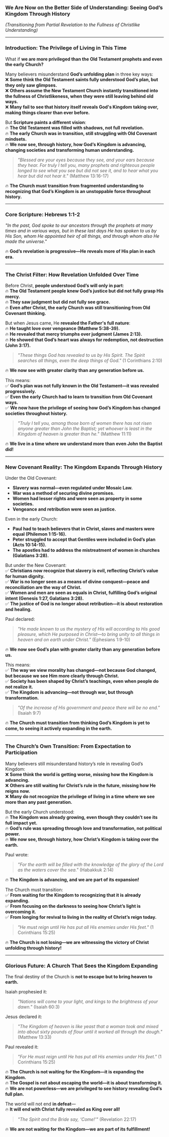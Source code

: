 ### **We Are Now on the Better Side of Understanding: Seeing God’s Kingdom Through History**

_(Transitioning from Partial Revelation to the Fullness of Christlike Understanding)_

---

### **Introduction: The Privilege of Living in This Time**

What if **we are more privileged than the Old Testament prophets and even the early Church?**

Many believers misunderstand **God’s unfolding plan** in three key ways:  
❌ **Some think the Old Testament saints fully understood God’s plan, but they only saw glimpses.**  
❌ **Others assume the New Testament Church instantly transitioned into the fullness of Christlikeness, when they were still leaving behind old ways.**  
❌ **Many fail to see that history itself reveals God's Kingdom taking over, making things clearer than ever before.**

But **Scripture paints a different vision**:  
🔥 **The Old Testament was filled with shadows, not full revelation.**  
🔥 **The early Church was in transition, still struggling with Old Covenant mindsets.**  
🔥 **We now see, through history, how God’s Kingdom is advancing, changing societies and transforming human understanding.**

> _"Blessed are your eyes because they see, and your ears because they hear. For truly I tell you, many prophets and righteous people longed to see what you see but did not see it, and to hear what you hear but did not hear it."_ (Matthew 13:16-17)

🔥 **The Church must transition from fragmented understanding to recognizing that God’s Kingdom is an unstoppable force throughout history.**

---

### **Core Scripture: Hebrews 1:1-2**

_"In the past, God spoke to our ancestors through the prophets at many times and in various ways, but in these last days He has spoken to us by His Son, whom He appointed heir of all things, and through whom also He made the universe."_

🔥 **God’s revelation is progressive—He reveals more of His plan in each era.**

---

### **The Christ Filter: How Revelation Unfolded Over Time**

Before Christ, **people understood God’s will only in part**:  
🔥 **The Old Testament people knew God’s justice but did not fully grasp His mercy.**  
🔥 **They saw judgment but did not fully see grace.**  
🔥 **Even after Christ, the early Church was still transitioning from Old Covenant thinking.**

But when Jesus came, He **revealed the Father's full nature**:  
🔥 **He taught love over vengeance (Matthew 5:38-39).**  
🔥 **He revealed that mercy triumphs over judgment (James 2:13).**  
🔥 **He showed that God’s heart was always for redemption, not destruction (John 3:17).**

> _"These things God has revealed to us by His Spirit. The Spirit searches all things, even the deep things of God."_ (1 Corinthians 2:10)

🔥 **We now see with greater clarity than any generation before us.**

This means:  
✅ **God’s plan was not fully known in the Old Testament—it was revealed progressively.**  
✅ **Even the early Church had to learn to transition from Old Covenant ways.**  
✅ **We now have the privilege of seeing how God’s Kingdom has changed societies throughout history.**

> _"Truly I tell you, among those born of women there has not risen anyone greater than John the Baptist; yet whoever is least in the Kingdom of heaven is greater than he."_ (Matthew 11:11)

🔥 **We live in a time where we understand more than even John the Baptist did!**

---

### **New Covenant Reality: The Kingdom Expands Through History**

Under the Old Covenant:

- **Slavery was normal—even regulated under Mosaic Law.**
- **War was a method of securing divine promises.**
- **Women had lesser rights and were seen as property in some societies.**
- **Vengeance and retribution were seen as justice.**

Even in the early Church:

- **Paul had to teach believers that in Christ, slaves and masters were equal (Philemon 1:15-16).**
- **Peter struggled to accept that Gentiles were included in God’s plan (Acts 10:14-15).**
- **The apostles had to address the mistreatment of women in churches (Galatians 3:28).**

But under the New Covenant:  
✅ **Christians now recognize that slavery is evil, reflecting Christ’s value for human dignity.**  
✅ **War is no longer seen as a means of divine conquest—peace and reconciliation are the way of Christ.**  
✅ **Women and men are seen as equals in Christ, fulfilling God’s original intent (Genesis 1:27, Galatians 3:28).**  
✅ **The justice of God is no longer about retribution—it is about restoration and healing.**

Paul declared:

> _"He made known to us the mystery of His will according to His good pleasure, which He purposed in Christ—to bring unity to all things in heaven and on earth under Christ."_ (Ephesians 1:9-10)

🔥 **We now see God’s plan with greater clarity than any generation before us.**

This means:  
✅ **The way we view morality has changed—not because God changed, but because we see Him more clearly through Christ.**  
✅ **Society has been shaped by Christ’s teachings, even when people do not realize it.**  
✅ **The Kingdom is advancing—not through war, but through transformation.**

> _"Of the increase of His government and peace there will be no end."_ (Isaiah 9:7)

🔥 **The Church must transition from thinking God’s Kingdom is yet to come, to seeing it actively expanding in the earth.**

---

### **The Church’s Own Transition: From Expectation to Participation**

Many believers still misunderstand history’s role in revealing God’s Kingdom:  
❌ **Some think the world is getting worse, missing how the Kingdom is advancing.**  
❌ **Others are still waiting for Christ’s rule in the future, missing how He reigns now.**  
❌ **Many do not recognize the privilege of living in a time where we see more than any past generation.**

But the early Church understood:  
🔥 **The Kingdom was already growing, even though they couldn’t see its full impact yet.**  
🔥 **God’s rule was spreading through love and transformation, not political power.**  
🔥 **We now see, through history, how Christ’s Kingdom is taking over the earth.**

Paul wrote:

> _"For the earth will be filled with the knowledge of the glory of the Lord as the waters cover the sea."_ (Habakkuk 2:14)

🔥 **The Kingdom is advancing, and we are part of its expansion!**

The Church must transition:  
✅ **From waiting for the Kingdom to recognizing that it is already expanding.**  
✅ **From focusing on the darkness to seeing how Christ’s light is overcoming it.**  
✅ **From longing for revival to living in the reality of Christ’s reign today.**

> _"He must reign until He has put all His enemies under His feet."_ (1 Corinthians 15:25)

🔥 **The Church is not losing—we are witnessing the victory of Christ unfolding through history!**

---

### **Glorious Future: A Church That Sees the Kingdom Expanding**

The final destiny of the Church is **not to escape but to bring heaven to earth.**

Isaiah prophesied it:

> _"Nations will come to your light, and kings to the brightness of your dawn."_ (Isaiah 60:3)

Jesus declared it:

> _"The Kingdom of heaven is like yeast that a woman took and mixed into about sixty pounds of flour until it worked all through the dough."_ (Matthew 13:33)

Paul revealed it:

> _"For He must reign until He has put all His enemies under His feet."_ (1 Corinthians 15:25)

🔥 **The Church is not waiting for the Kingdom—it is expanding the Kingdom.**  
🔥 **The Gospel is not about escaping the world—it is about transforming it.**  
🔥 **We are not powerless—we are privileged to see history revealing God’s full plan.**

The world will not end **in defeat**—  
🔥 **It will end with Christ fully revealed as King over all!**

> _"The Spirit and the Bride say, ‘Come!’"_ (Revelation 22:17)

🔥 **We are not waiting for the Kingdom—we are part of its fulfillment!**